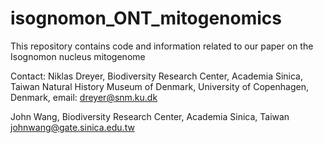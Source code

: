 # isognomon_ONT_mitogenomics
This repository contains code and information related to our paper on the Isognomon nucleus mitogenome

Contact: 
Niklas Dreyer,
Biodiversity Research Center, Academia Sinica, Taiwan 
Natural History Museum of Denmark, University of Copenhagen, Denmark,
email: dreyer@snm.ku.dk

John Wang,
Biodiversity Research Center, Academia Sinica, Taiwan 
johnwang@gate.sinica.edu.tw












